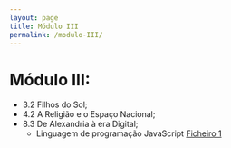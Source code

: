 ```yaml
---
layout: page
title: Módulo III
permalink: /modulo-III/
---
```

# Módulo III:
  - 3.2 Filhos do Sol;
  - 4.2 A Religião e o Espaço Nacional;
  - 8.3 De Alexandria à era Digital;
     + Linguagem de programação JavaScript 
        [Ficheiro 1]({{site.baseurl}}/1P/assets/file1.html)
